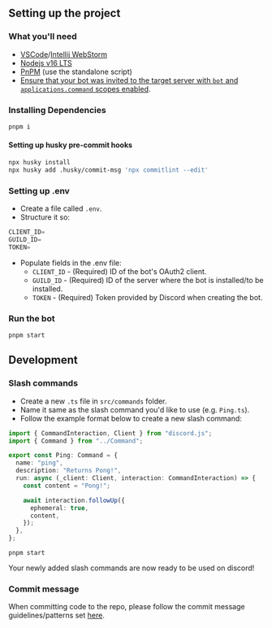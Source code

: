 ## Setting up the project

### What you'll need

- [VSCode](https://code.visualstudio.com/)/[Intellij WebStorm](https://www.jetbrains.com/webstorm/)
- [Nodejs v16 LTS](https://nodejs.org/en/)
- [PnPM](https://pnpm.io/) (use the standalone script)
- [Ensure that your bot was invited to the target server with `bot` and `applications.command` scopes enabled](https://discordjs.guide/preparations/adding-your-bot-to-servers.html).

### Installing Dependencies

```sh
pnpm i
```

#### Setting up husky pre-commit hooks

```sh
npx husky install
npx husky add .husky/commit-msg 'npx commitlint --edit'
```

### Setting up .env

- Create a file called `.env`.
- Structure it so:

```js
CLIENT_ID=
GUILD_ID=
TOKEN=
```

- Populate fields in the .env file:
  - `CLIENT_ID` - (Required) ID of the bot's OAuth2 client.
  - `GUILD_ID` - (Required) ID of the server where the bot is installed/to be installed.
  - `TOKEN` - (Required) Token provided by Discord when creating the bot.

### Run the bot

```shell
pnpm start
```

## Development

### Slash commands

- Create a new `.ts` file in `src/commands` folder.
- Name it same as the slash command you'd like to use (e.g. `Ping.ts`).
- Follow the example format below to create a new slash command:

```typescript
import { CommandInteraction, Client } from "discord.js";
import { Command } from "../Command";

export const Ping: Command = {
  name: "ping",
  description: "Returns Pong!",
  run: async (_client: Client, interaction: CommandInteraction) => {
    const content = "Pong!";

    await interaction.followUp({
      ephemeral: true,
      content,
    });
  },
};
```

```shell
pnpm start
```

Your newly added slash commands are now ready to be used on discord!

### Commit message

When committing code to the repo, please follow the commit message guidelines/patterns set [here](https://github.com/conventional-changelog/commitlint#what-is-commitlint).
